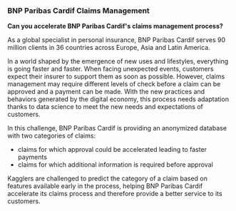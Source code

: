 ### BNP Paribas Cardif Claims Management

__Can you accelerate BNP Paribas Cardif's claims management process?__

As a global specialist in personal insurance, BNP Paribas Cardif serves
90 million clients in 36 countries across Europe, Asia and Latin America.

In a world shaped by the emergence of new uses and lifestyles, everything
is going faster and faster. When facing unexpected events, customers expect
their insurer to support them as soon as possible. However, claims management
may require different levels of check before a claim can be approved and a
payment can be made. With the new practices and behaviors generated by the
digital economy, this process needs adaptation thanks to data science to meet
the new needs and expectations of customers.

In this challenge, BNP Paribas Cardif is providing an anonymized database
with two categories of claims:

- claims for which approval could be accelerated leading to faster payments
- claims for which additional information is required before approval

Kagglers are challenged to predict the category of a claim based on features
available early in the process, helping BNP Paribas Cardif accelerate its
claims process and therefore provide a better service to its customers.